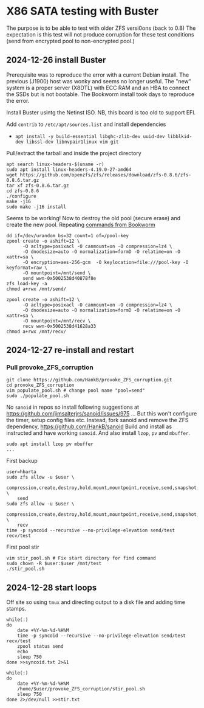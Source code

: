 # X86 SATA testing with Buster

The purpose is to be able to test with older ZFS versi0ons (back to 0.8) The expectation is this test will not produce corruption for these test conditions (send from encrypted pool to non-encrypted pool.)

## 2024-12-26 install Buster

Prerequisite was to reproduce the error with a current Debian install. The previous (J1900) host was wonky and seems no longer useful. The "new" system is a proper server (X8DTL) with ECC RAM and an HBA to connect the SSDs but is not bootable. The Bookworm install took days to reproduce the error.

Install Buster usintg the Netinst ISO. NB, this board is too old to support EFI.

Add `contrib` to `/etc/apt/sources.list` and install dependencies

* `apt install -y build-essential libghc-zlib-dev uuid-dev libblkid-dev libssl-dev libnvpair1linux vim git`

Pull/extract the tarball and inside the project directory

```text
apt search linux-headers-$(uname -r)
sudo apt install linux-headers-4.19.0-27-amd64
wget https://github.com/openzfs/zfs/releases/download/zfs-0.8.6/zfs-0.8.6.tar.gz
tar xf zfs-0.8.6.tar.gz
cd zfs-0.8.6
./configure
make -j16
sudo make -j16 install
```

Seems to be working! Now to destroy the old pool (secure erase) and create the new pool. Repeating [commands from Bookworm](./x86_trial_3.md)

```text
dd if=/dev/urandom bs=32 count=1 of=/pool-key
zpool create -o ashift=12 \
      -O acltype=posixacl -O canmount=on -O compression=lz4 \
      -O dnodesize=auto -O normalization=formD -O relatime=on -O xattr=sa \
      -O encryption=aes-256-gcm  -O keylocation=file:///pool-key -O keyformat=raw \
      -O mountpoint=/mnt/send \
      send wwn-0x5002538d40878f8e
zfs load-key -a
chmod a+rwx /mnt/send/
```

```text
zpool create -o ashift=12 \
      -O acltype=posixacl -O canmount=on -O compression=lz4 \
      -O dnodesize=auto -O normalization=formD -O relatime=on -O xattr=sa \
      -O mountpoint=/mnt/recv \
      recv wwn-0x5002538d41628a33
chmod a+rwx /mnt/recv/
```

## 2024-12-27 re-install and restart

### Pull provoke_ZFS_corruption

```text
git clone https://github.com/HankB/provoke_ZFS_corruption.git
cd provoke_ZFS_corruption
vim populate_pool.sh # change pool name "pool=send"
sudo ./populate_pool.sh
```

No `sanoid` in repos so install following suggestions at <https://github.com/jimsalterjrs/sanoid/issues/975> ... But this won't configure the timer, setup config files etc. Instead, fork sanoid and remove the ZFS dependency, <https://github.com/HankB/sanoid> Build and install as instructed and have working `sanoid`. And also install `lzop`, `pv` and `mbuffer`.

```text
sudo apt install lzop pv mbuffer
...
```

First backup

```text
user=hbarta
sudo zfs allow -u $user \
    compression,create,destroy,hold,mount,mountpoint,receive,send,snapshot,destroy,rollback \
    send
sudo zfs allow -u $user \
    compression,create,destroy,hold,mount,mountpoint,receive,send,snapshot,destroy,rollback \
    recv
time -p syncoid --recursive --no-privilege-elevation send/test recv/test
```

First pool stir

```text
vim stir_pool.sh # Fix start directory for find command
sudo chown -R $user:$user /mnt/test 
./stir_pool.sh
```

## 2024-12-28 start loops

Off site so using `tmux` and directing output to a disk file and adding time stamps.

```text
while(:)
do
    date +%Y-%m-%d-%H%M
    time -p syncoid --recursive --no-privilege-elevation send/test recv/test
    zpool status send
    echo
    sleep 750
done >>syncoid.txt 2>&1
```

```text
while(:)
do
    date +%Y-%m-%d-%H%M
    /home/$user/provoke_ZFS_corruption/stir_pool.sh
    sleep 750
done 2>/dev/null >>stir.txt
```

